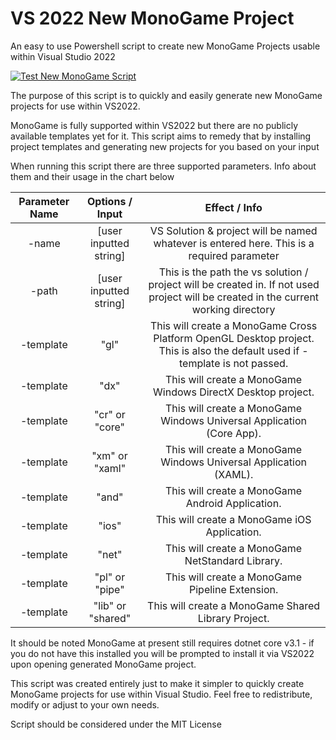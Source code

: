 # VS 2022 New MonoGame Project
An easy to use Powershell script to create new MonoGame Projects usable within Visual Studio 2022

[![Test New MonoGame Script](https://github.com/miker525/New-MonoGameVS2022/actions/workflows/main.yml/badge.svg)](https://github.com/miker525/New-MonoGameVS2022/actions/workflows/main.yml)

The purpose of this script is to quickly and easily generate new MonoGame projects for use within VS2022. 

MonoGame is fully supported within VS2022 but there are no publicly available templates yet for it. This script aims to remedy that by installing project templates and generating new projects for you based on your input

When running this script there are three supported parameters. Info about them and their usage in the chart below

Parameter Name|Options / Input|Effect / Info
:-:|:-:|:-:
-name |[user inputted string]|VS Solution & project will be named whatever is entered here. This is a required parameter
-path |[user inputted string]|This is the path the vs solution / project will be created in. If not used project will be created in the current working directory
-template|"gl"|This will create a MonoGame Cross Platform OpenGL Desktop project. This is also the default used if -template is not passed.
-template|"dx"|This will create a MonoGame Windows DirectX Desktop project.
-template|"cr" or "core"|This will create a MonoGame Windows Universal Application (Core App).
-template|"xm" or "xaml"|This will create a MonoGame Windows Universal Application (XAML).
-template|"and"|This will create a MonoGame Android Application.
-template|"ios"|This will create a MonoGame iOS Application.
-template|"net"|This will create a MonoGame NetStandard Library.
-template|"pl" or "pipe"|This will create a MonoGame Pipeline Extension.
-template|"lib" or "shared"|This will create a MonoGame Shared Library Project.

It should be noted MonoGame at present still requires dotnet core v3.1 - if you do not have this installed you will be prompted to install it via VS2022 upon opening generated MonoGame project.

This script was created entirely just to make it simpler to quickly create MonoGame projects for use within Visual Studio. Feel free to redistribute, modify or adjust to your own needs. 

Script should be considered under the MIT License
